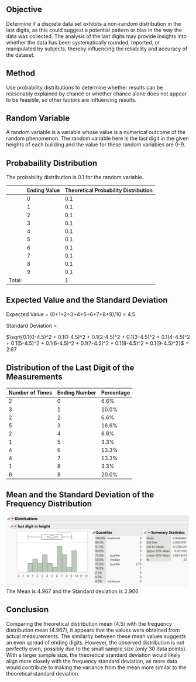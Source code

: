 ## Objective
Determine if a discrete data set exhibits a non-random distribution in the last digits, as this could suggest a potential pattern or bias in the way the data was collected. The analysis of the last digits may provide insights into whether the data has been systematically rounded, reported, or manipulated by subjects, thereby influencing the reliability and accuracy of the dataset.

## Method 
Use probability distributions to determine whether results can be reasonably explained by chance or whether chance alone does not appear to be feasible, so other factors are influencing results.

## Random Variable
A random variable is a variable whose value is a numerical outcome of the random phenomenon. The random variable here is the last digit in the given heights of each building and the value for these random variables are 0-9.

## Probabaility Distribution
The probability distribution is 0.1 for the random variable.

|       | Ending Value | Theoretical Probability Distribution  |
|-------|--------------|---------------------------------------|
|       | 0            | 0.1                                   |
|       | 1            | 0.1                                   |
|       | 2            | 0.1                                   |
|       | 3            | 0.1                                   |
|       | 4            | 0.1                                   |
|       | 5            | 0.1                                   |
|       | 6            | 0.1                                   |
|       | 7            | 0.1                                   |
|       | 8            | 0.1                                   |
|       | 9            | 0.1                                   |
|Total: |              | 1                                     |


## Expected Value and the Standard Deviation
Expected Value = (0+1+2+3+4+5+6+7+8+9)/10 = 4.5

Standard Deviation = 

$`\sqrt{0.1(0-4.5)^2 + 0.1(1-4.5)^2 + 0.1(2-4.5)^2 + 0.1(3-4.5)^2 + 0.1(4-4.5)^2 + 0.1(5-4.5)^2 + 0.1(6-4.5)^2 + 0.1(7-4.5)^2 + 0.1(8-4.5)^2 + 0.1(9-4.5)^2}`$ = 2.87

## Distribution of the Last Digit of the Measurements

| Number of Times  | Ending Number | Percentage |
|------------------|---------------|------------|
| 2                | 0             | 6.6%       |
| 3                | 1             | 10.0%      |
| 2                | 2             | 6.6%       |
| 5                | 3             | 16.6%      |
| 2                | 4             | 6.6%       |
| 1                | 5             | 3.3%       |
| 4                | 6             | 13.3%      |
| 4                | 7             | 13.3%      |
| 1                | 8             | 3.3%       |
| 6                | 9             | 20.0%      |


## Mean and the Standard Deviation of the Frequency Distribution 
![image](https://github.com/4nuG/Statistical-Analysis/blob/main/Random%20Variables%20and%20Probability%20Distributions/Screenshot%202024-01-30%20at%201.35.27%20PM.png)
The Mean is 4.967 and the Standard deviation is 2.906

## Conclusion 
Comparing the theoretical distribution mean (4.5) with the frequency distribution mean (4.967), it appears that the values were obtained from actual measurements. The similarity between these mean values suggests an even spread of ending digits. However, the observed distribution is not perfectly even, possibly due to the small sample size (only 30 data points). With a larger sample size, the theoretical standard deviation would likely align more closely with the frequency standard deviation, as more data would contribute to making the variance from the mean more similar to the theoretical standard deviation.
